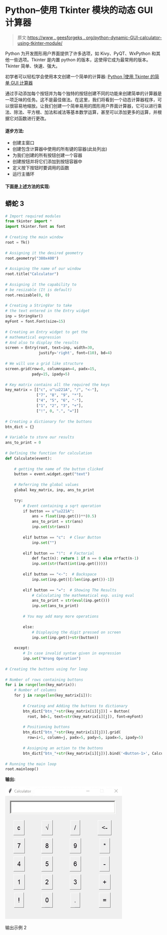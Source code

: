 # Python–使用 Tkinter 模块的动态 GUI 计算器

> 原文:[https://www . geesforgeks . org/python-dynamic-GUI-calculator-using-tkinter-module/](https://www.geeksforgeeks.org/python-dynamic-gui-calculator-using-tkinter-module/)

Python 为开发图形用户界面提供了许多选项，如 Kivy、PyQT、WxPython 和其他一些选项。Tkinter 是内置 python 的版本，这使得它成为最常用的版本。Tkinter 简单、快速、强大。

初学者可以轻松学会使用本文创建一个简单的计算器: [Python |使用 Tkinter 的简单 GUI 计算器](https://www.geeksforgeeks.org/python-simple-gui-calculator-using-tkinter/)

通过手动添加每个按钮并为每个独特的按钮创建不同的功能来创建简单的计算器是一项乏味的任务。这不是最佳做法。在这里，我们将看到一个动态计算器程序，可以很容易地缩放。让我们创建一个简单易用的图形用户界面计算器，它可以进行乘法、除法、平方根、加法和减法等基本数学运算，甚至可以添加更多的运算，并根据它对函数进行更改。

#### 逐步方法:

*   创建主窗口
*   创建包含计算器中使用的所有键的容器(此处列出)
*   为我们创建的所有按钮创建一个容器
*   创建按钮并将它们添加到按钮容器中
*   定义按下按钮时要调用的函数
*   运行主循环

#### 下面是上述方法的实现:

## 蟒蛇 3

```py
# Import required modules
from tkinter import *
import tkinter.font as font

# Creating the main window
root = Tk()

# Assigning it the desired geometry
root.geometry("380x400")

# Assigning the name of our window
root.title("Calculator")

# Assigning it the capability to
# be resizable (It is default)
root.resizable(0, 0)

# Creating a StringVar to take
# the text entered in the Entry widget
inp = StringVar()
myFont = font.Font(size=15)

# Creating an Entry widget to get the
# mathematical expression
# And also to display the results
screen = Entry(root, text=inp, width=30,
               justify='right', font=(10), bd=4)

# We will use a grid like structure
screen.grid(row=0, columnspan=4, padx=15,
            pady=15, ipady=5)

# Key matrix contains all the required the keys
key_matrix = [["c", u"\u221A", "/", "<-"],
              ["7", "8", "9", "*"],
              ["4", "5", "6", "-"],
              ["1", "2", "3", "+"],
              ["!", 0, ".", "="]]

# Creating a dictionary for the buttons
btn_dict = {}

# Variable to store our results
ans_to_print = 0

# Defining the function for calculation
def Calculate(event):

    # getting the name of the button clicked
    button = event.widget.cget("text")

    # Referring the global values
    global key_matrix, inp, ans_to_print

    try:
        # Event containing a sqrt operation
        if button == u"\u221A":
            ans = float(inp.get())**(0.5)
            ans_to_print = str(ans)
            inp.set(str(ans))

        elif button == "c":  # Clear Button
            inp.set("")

        elif button == "!":  # Factorial
            def fact(n): return 1 if n == 0 else n*fact(n-1)
            inp.set(str(fact(int(inp.get()))))

        elif button == "<-":  # Backspace
            inp.set(inp.get()[:len(inp.get())-1])

        elif button == "=":  # Showing The Results
            # Calculating the mathematical exp. using eval
            ans_to_print = str(eval(inp.get()))
            inp.set(ans_to_print)

        # You may add many more operations

        else:
            # Displaying the digit pressed on screen
            inp.set(inp.get()+str(button))

    except:
        # In case invalid syntax given in expression
        inp.set("Wrong Operation")

# Creating the buttons using for loop

# Number of rows containing buttons
for i in range(len(key_matrix)): 
    # Number of columns 
    for j in range(len(key_matrix[i])): 

        # Creating and Adding the buttons to dictionary
        btn_dict["btn_"+str(key_matrix[i][j])] = Button(
          root, bd=1, text=str(key_matrix[i][j]), font=myFont)

        # Positioning buttons
        btn_dict["btn_"+str(key_matrix[i][j])].grid(
          row=i+1, column=j, padx=5, pady=5, ipadx=5, ipady=5)

        # Assigning an action to the buttons
        btn_dict["btn_"+str(key_matrix[i][j])].bind('<Button-1>', Calculate)

# Running the main loop
root.mainloop()
```

**输出:**

![](img/8e321bb632a672fcd942f2b01815e488.png)

输出示例 2